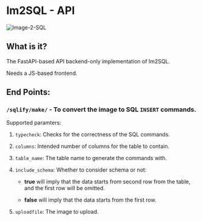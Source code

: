 # Im2SQL - API

![Image-2-SQL](https://user-images.githubusercontent.com/76481787/138583272-aa3f1f50-a56b-483f-b8ed-a51e7c4d37be.png)

<!-- <center><img src="https://user-images.githubusercontent.com/76481787/138583272-aa3f1f50-a56b-483f-b8ed-a51e7c4d37be.png" style="align: center;"></center> -->

## What is it?

The FastAPI-based API backend-only implementation of Im2SQL.

Needs a JS-based frontend.

## End Points:

### ```/sqlify/make/``` - To convert the image to SQL ```INSERT``` commands.

Supported paramters:

1. ```typecheck```: Checks for the correctness of the SQL commands.

2. ```columns```: Intended number of columns for the table to contain.

3. ```table_name```: The table name to generate the commands with.

4. ```include_schema```: Whether to consider schema or not:
    - **true** will imply that the data starts from second row from the table, and the first row will be omitted.

    - **false** will imply that the data starts from the first row.

5. ```uploadfile```: The image to upload.
